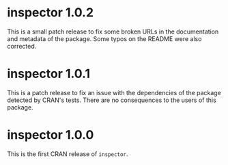 
# inspector 1.0.2

This is a small patch release to fix some broken URLs in the documentation and metadata of the package. Some typos on the README were also corrected.

# inspector 1.0.1

This is a patch release to fix an issue with the dependencies of the package detected by CRAN's tests. There are no consequences to the users of this package. 

# inspector 1.0.0

This is the first CRAN release of `inspector`.
